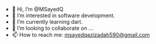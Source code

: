 - 👋 Hi, I’m @MSayedQ
- 👀 I’m interested in software development.
- 🌱 I’m currently learning dart.
- 💞️ I’m looking to collaborate on ...
- 📫 How to reach me: msayedqazizadah590@gmail.com

<!---
MSayedQ/MSayedQ is a ✨ special ✨ repository because its `README.md` (this file) appears on your GitHub profile.
You can click the Preview link to take a look at your changes.
--->
